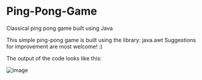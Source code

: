 # Ping-Pong-Game
Classical ping pong game built using Java

This simple ping-pong game is built using the library:  java.awt
Suggestions for improvement are most welcome! :)

The output of the code looks like this: 


![image](https://user-images.githubusercontent.com/59520431/118348358-51965e00-b567-11eb-87e7-c75df8806fdb.png)



